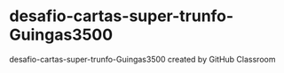 # desafio-cartas-super-trunfo-Guingas3500
desafio-cartas-super-trunfo-Guingas3500 created by GitHub Classroom
